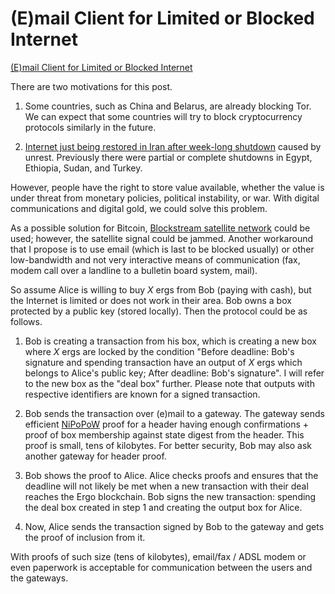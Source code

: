 # (E)mail Client for Limited or Blocked Internet

[(E)mail Client for Limited or Blocked Internet](https://www.ergoforum.org/t/e-mail-client-for-limited-or-blocked-internet/134)

There are two motivations for this post.

1. Some countries, such as China and Belarus, are already blocking Tor. We can expect that some countries will try to block cryptocurrency protocols similarly in the future. 

2. [Internet just being restored in Iran after week-long shutdown](https://netblocks.org/reports/internet-restored-in-iran-after-protest-shutdown-dAmqddA9) caused by unrest. Previously there were partial or complete shutdowns in Egypt, Ethiopia, Sudan, and Turkey. 

However, people have the right to store value available, whether the value is under threat from monetary policies, political instability, or war. With digital communications and digital gold, we could solve this problem. 


As a possible solution for Bitcoin, [Blockstream satellite network](https://blockstream.com/satellite/) could be used; however, the satellite signal could be jammed. Another workaround that I propose is to use email (which is last to be blocked usually) or other low-bandwidth and not very interactive means of communication (fax, modem call over a landline to a bulletin board system, mail).

So assume Alice is willing to buy *X* ergs from Bob (paying with cash), but the Internet is limited or does not work in their area. Bob owns a box protected by a public key (stored locally). Then the protocol could be as follows.

1. Bob is creating a transaction from his box, which is creating a new box where *X* ergs are locked by the condition "Before deadline: Bob's signature and spending transaction have an output of *X* ergs which belongs to Alice's public key; After deadline: Bob's signature". I will refer to the new box as the "deal box" further. Please note that outputs with respective identifiers are known for a signed transaction.

2. Bob sends the transaction over (e)mail to a gateway. The gateway sends efficient [NiPoPoW](https://nipopows.com/) proof for a header having enough confirmations + proof of box membership against state digest from the header. This proof is small, tens of kilobytes. For better security, Bob may also ask another gateway for header proof. 

3. Bob shows the proof to Alice. Alice checks proofs and ensures that the deadline will not likely be met when a new transaction with their deal reaches the Ergo blockchain. Bob signs the new transaction: spending the deal box created in step 1 and creating the output box for Alice.

4. Now, Alice sends the transaction signed by Bob to the gateway and gets the proof of inclusion from it. 

With proofs of such size (tens of kilobytes), email/fax / ADSL modem or even paperwork is acceptable for communication between the users and the gateways.
